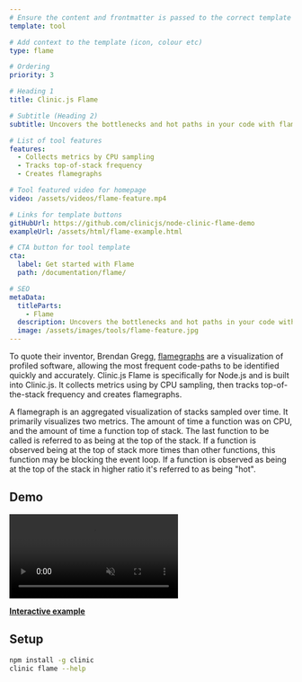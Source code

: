 ```yaml
---
# Ensure the content and frontmatter is passed to the correct template explicitly
template: tool

# Add context to the template (icon, colour etc)
type: flame

# Ordering
priority: 3

# Heading 1
title: Clinic.js Flame

# Subtitle (Heading 2)
subtitle: Uncovers the bottlenecks and hot paths in your code with flamegraphs

# List of tool features
features:
  - Collects metrics by CPU sampling
  - Tracks top-of-stack frequency
  - Creates flamegraphs

# Tool featured video for homepage
video: /assets/videos/flame-feature.mp4

# Links for template buttons
gitHubUrl: https://github.com/clinicjs/node-clinic-flame-demo
exampleUrl: /assets/html/flame-example.html

# CTA button for tool template
cta:
  label: Get started with Flame
  path: /documentation/flame/

# SEO
metaData:
  titleParts:
    - Flame
  description: Uncovers the bottlenecks and hot paths in your code with flamegraphs
  image: /assets/images/tools/flame-feature.jpg
---
```


To quote their inventor, Brendan Gregg, [flamegraphs](http://www.brendangregg.com/flamegraphs.html) are a visualization of profiled software, allowing the most frequent code-paths to be identified quickly and accurately. Clinic.js Flame is specifically for Node.js and is built into Clinic.js. It collects metrics using by CPU sampling, then tracks top-of-the-stack frequency and creates flamegraphs.

A flamegraph is an aggregated visualization of stacks sampled over time. It primarily visualizes two metrics. The amount of time a function was on CPU, and the amount of time a function top of stack. The last function to be called is referred to as being at the top of the stack. If a function is observed being at the top of stack more times than other functions, this function may be blocking the event loop. If a function is observed as being at the top of the stack in higher ratio it's referred to as being "hot".

## Demo

<video src="/assets/videos/flame-screen-recording.mp4" playsinline loop autoplay muted></video>

**[Interactive example](/assets/html/flame-example.html)**

## Setup

```bash
npm install -g clinic
clinic flame --help
```
